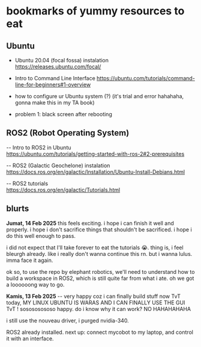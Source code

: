 # bookmarks of yummy resources to eat 

## Ubuntu 
* Ubuntu 20.04 (focal fossa) instalation
https://releases.ubuntu.com/focal/ 

* Intro to Command Line Interface
https://ubuntu.com/tutorials/command-line-for-beginners#1-overview

* how to configure ur Ubuntu system (?) (it's trial and error hahahaha, gonna make this in my TA book)
- problem 1: black screen after rebooting

## ROS2 (Robot Operating System)
-- Intro to ROS2 in Ubuntu  
https://ubuntu.com/tutorials/getting-started-with-ros-2#2-prerequisites

-- ROS2 (Galactic Geochelone) instalation  
https://docs.ros.org/en/galactic/Installation/Ubuntu-Install-Debians.html

-- ROS2 tutorials  
https://docs.ros.org/en/galactic/Tutorials.html


blurts
-
**Jumat, 14 Feb 2025**
this feels exciting. 
i hope i can finish it well and properly.
i hope i don't sacrifice things that shouldn't be sacrificed.
i hope i do this well enough to pass.

i did not expect that I'll take forever to eat the tutorials 😭. thing is, i feel bleurgh already. like i really don't wanna continue this rn. but i wanna lulus. imma face it again.

ok so, to use the repo by elephant robotics, 
we'll need to understand how to build a workspace in ROS2, which is still quite far from what i ate. oh we got a loooooong way to go.

**Kamis, 13 Feb 2025**
-- very happy coz i can finally build stuff now TvT
today, MY LINUX UBUNTU IS WARAS AND I CAN FINALLY USE THE GUI TvT ! sosososososo happy. 
do i know why it can work? NO HAHAHAHAHA

i still use the nouveau driver,
i purged nvidia-340.

ROS2 already installed. 
next up: connect mycobot to my laptop, and control it with an interface. 
